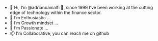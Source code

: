 - 👋 Hi, I’m @adrianoamalfi :wave:, since 1999 I’ve been working at the cutting edge of technology within the finance sector.
- 👀 I’m Enthusiastic ...
- 🌱 I’m Growth mindset ...
- 💞️ I’m Passionate ...
- 📫 I'm Collaborative, you can reach me on github

<!---
adrianoamalfi/adrianoamalfi is a ✨ special ✨ repository because its `README.md` (this file) appears on your GitHub profile.
You can click the Preview link to take a look at your changes.
--->

